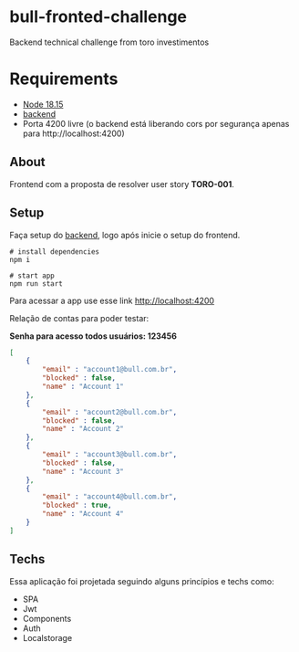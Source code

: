 # bull-fronted-challenge

Backend technical challenge from toro investimentos

# Requirements
 - [Node 18.15](https://nodejs.org/en/)
 - [backend](https://github.com/silasstoffel/bull-back-challenge#bull-back-challenge)
 - Porta 4200 livre (o backend está liberando cors por segurança apenas para http://localhost:4200)
## About

Frontend com a proposta de resolver user story **TORO-001**.

## Setup

Faça setup do [backend](https://github.com/silasstoffel/bull-back-challenge#bull-back-challenge), logo após inicie o setup do frontend.

```shell
# install dependencies
npm i

# start app
npm run start
```

Para acessar a app use esse link [http://localhost:4200](http://localhost:4200)

Relação de contas para poder testar:

**Senha para acesso todos usuários: 123456**

```json
[
	{
		"email" : "account1@bull.com.br",
		"blocked" : false,
		"name" : "Account 1"
	},
	{
		"email" : "account2@bull.com.br",
		"blocked" : false,
		"name" : "Account 2"
	},
	{
		"email" : "account3@bull.com.br",
		"blocked" : false,
		"name" : "Account 3"
	},
	{
		"email" : "account4@bull.com.br",
		"blocked" : true,
		"name" : "Account 4"
	}
]

```

## Techs

Essa aplicação foi projetada seguindo alguns princípios e techs como:

- SPA
- Jwt
- Components
- Auth
- Localstorage
